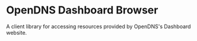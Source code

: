 # OpenDNS Dashboard Browser
A client library for accessing resources provided by OpenDNS's Dashboard website.

